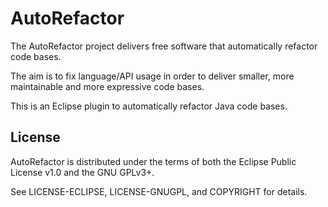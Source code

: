 # AutoRefactor

The AutoRefactor project delivers free software that automatically refactor code bases.

The aim is to fix language/API usage in order to deliver smaller, more maintainable and more expressive code bases.

This is an Eclipse plugin to automatically refactor Java code bases.

## License

AutoRefactor is distributed under the terms of both the
Eclipse Public License v1.0 and the GNU GPLv3+.

See LICENSE-ECLIPSE, LICENSE-GNUGPL, and COPYRIGHT for details.
